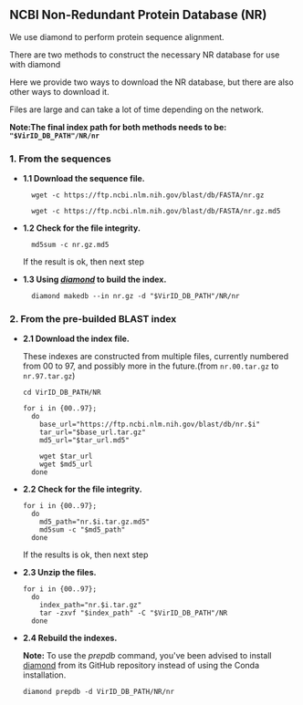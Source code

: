 ## NCBI Non-Redundant Protein Database (NR)

We use diamond to perform protein sequence alignment.

There are two methods to construct the necessary NR database for use with diamond

Here we provide two ways to download the NR database, but there are also other ways to download it.

Files are large and can take a lot of time depending on the network.

**Note:The final index path for both methods needs to be: `"$VirID_DB_PATH"/NR/nr`**

### 1. From the sequences

  - **1.1 Download the sequence file.**
    ```shell
      wget -c https://ftp.ncbi.nlm.nih.gov/blast/db/FASTA/nr.gz

      wget -c https://ftp.ncbi.nlm.nih.gov/blast/db/FASTA/nr.gz.md5
    ```

  - **1.2 Check for the file integrity.**
    ```shell
      md5sum -c nr.gz.md5
    ```
      If the result is ok, then next step

  - **1.3 Using ***[diamond](https://github.com/bbuchfink/diamond)*** to build the index.**
    ```shell
      diamond makedb --in nr.gz -d "$VirID_DB_PATH"/NR/nr
    ```

### 2. From the pre-builded BLAST index

  - **2.1 Download the index file.**

     These indexes are constructed from multiple files, currently numbered from 00 to 97, and possibly more in the future.(from `nr.00.tar.gz` to `nr.97.tar.gz`)

      ```shell
      cd VirID_DB_PATH/NR

      for i in {00..97}; 
        do
          base_url="https://ftp.ncbi.nlm.nih.gov/blast/db/nr.$i"
          tar_url="$base_url.tar.gz"
          md5_url="$tar_url.md5"

          wget $tar_url
          wget $md5_url
        done

      ```


  - **2.2 Check for the file integrity.**
    ```shell
    for i in {00..97}; 
      do
        md5_path="nr.$i.tar.gz.md5"
        md5sum -c "$md5_path"
      done
    ```
    If the results is ok, then next step

  - **2.3 Unzip the files.**
    ```shell
    for i in {00..97}; 
      do
        index_path="nr.$i.tar.gz"
        tar -zxvf "$index_path" -C "$VirID_DB_PATH"/NR
      done
    ```

  - **2.4 Rebuild the indexes.**
    
    **Note:**
  To use the *prepdb* command, you've been advised to install [diamond]((https://github.com/bbuchfink/diamond)) from its GitHub repository instead of using the Conda installation.
      
      ```shell
      diamond prepdb -d VirID_DB_PATH/NR/nr
      ```


